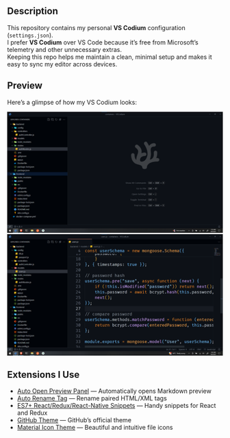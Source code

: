 ## Description
This repository contains my personal **VS Codium** configuration (`settings.json`).  
I prefer **VS Codium** over VS Code because it’s free from Microsoft’s telemetry and other unnecessary extras.  
Keeping this repo helps me maintain a clean, minimal setup and makes it easy to sync my editor across devices.  

## Preview
Here’s a glimpse of how my VS Codium looks:  

<img src="./img/preview.png" alt="VS Codium Preview" width="600"/>
<img src="./img/preview2.png" alt="VS Codium Preview 2" width="600"/>

## Extensions I Use
- [Auto Open Preview Panel](https://marketplace.visualstudio.com/items?itemName=matt-rudge.auto-open-preview-panel) — Automatically opens Markdown preview  
- [Auto Rename Tag](https://marketplace.visualstudio.com/items?itemName=formulahendry.auto-rename-tag) — Rename paired HTML/XML tags  
- [ES7+ React/Redux/React-Native Snippets](https://marketplace.visualstudio.com/items?itemName=dsznajder.es7-react-js-snippets) — Handy snippets for React and Redux  
- [GitHub Theme](https://marketplace.visualstudio.com/items?itemName=GitHub.github-vscode-theme) — GitHub’s official theme  
- [Material Icon Theme](https://marketplace.visualstudio.com/items?itemName=PKief.material-icon-theme) — Beautiful and intuitive file icons  
